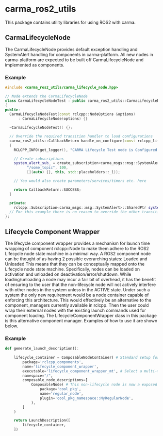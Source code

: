 # carma_ros2_utils

This package contains utility libraries for using ROS2 with carma.

## CarmaLifecycleNode

The CarmaLifecycleNode provides default exception handling and SystemAlert handling for components in carma-platform. All new nodes in carma-platform are expected to be built off CarmaLifecycleNode and implemented as components.

### Example

```c++
#include <carma_ros2_utils/carma_lifecycle_node.hpp>

// Node extends the CarmaLifecycleNode
class CarmaLifecycleNodeTest : public carma_ros2_utils::CarmaLifecycleNode
{
public:
  CarmaLifecycleNodeTest(const rclcpp::NodeOptions &options)
      : CarmaLifecycleNode(options) {}

  ~CarmaLifecycleNodeTest() {};

  // Override the required transition handler to load configurations
  carma_ros2_utils::CallbackReturn handle_on_configure(const rclcpp_lifecycle::State & /*state*/) override
  {
    RCLCPP_INFO(get_logger(), "CARMA Lifecycle Test node is Configured!");

    // Create subscriptions
    system_alert_sub_ = create_subscription<carma_msgs::msg::SystemAlert>(
          "/some_topic", 100,
          [](auto) {}, this, std::placeholders::_1));

    // You would also create parameters/services/timers etc. here

    return CallbackReturn::SUCCESS;
  }

  private:
    rclcpp::Subscription<carma_msgs::msg::SystemAlert>::SharedPtr system_alert_sub_;
  // For this example there is no reason to override the other transition handlers
};
```

## Lifecycle Component Wrapper

The lifecycle component wrapper provides a mechanism for launch time wrapping of component rclcpp::Node to make them adhere to the ROS2 Lifecycle node state machine in a minimal way. A ROS2 component node can be thought of as having 2 possible overarching states: Loaded and Unloaded This means that they can be conceptually mapped onto the Lifecycle node state machine. Specifically, nodes can be loaded on activation and unloaded on deactivation/error/shutdown. While loading/unloading a node may incur a fair bit of overhead, it has the benefit of ensuring to the user that the non-lifecycle node will not actively interfere with other nodes in the system unless in the ACTIVE state. Under such a system the only new requirement would be a node container capable of enforcing this architecture. This would effectively be an alternative to the component_managers currently available in rclcpp. Then the user could wrap their external nodes with the existing launch commands used for component loading. The LifecycleComponentWrapper class in this package is this alternative component manager. Examples of how to use it are shown below.

### Example

```python
def generate_launch_description():
  
    lifecycle_container = ComposableNodeContainer( # Standard setup for using ROS2 components
        package='rclcpp_components',
        name='lifecycle_component_wrapper', 
        executable='lifecycle_component_wrapper_mt', # Select a multi-threaded (_mt) or single threaded (_st) wrapper lifecycle executable
        namespace="/",
        composable_node_descriptions=[
            ComposableNode( # This non-lifecycle node is now a exposed as a lifecycle node thanks to the wrapper
                package='cool_pkg',
                name='regular_node',
                plugin='cool_pkg_namespace::MyRegularNode',
            ),
        ]
    )

    return LaunchDescription([
        lifecycle_container,
    ])
```
